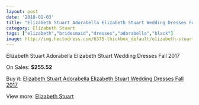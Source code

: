 ```yaml
---
layout: post
date: '2018-01-03'
title: "Elizabeth Stuart Adorabella Elizabeth Stuart Wedding Dresses Fall 2017"
category: Elizabeth Stuart
tags: ["elizabeth","bridesmaid","dresses","adorabella","black"]
image: http://img.hectodress.com/6375-thickbox_default/elizabeth-stuart-adorabella-elizabeth-stuart-wedding-dresses-fall-2013.jpg
---
```

Elizabeth Stuart Adorabella Elizabeth Stuart Wedding Dresses Fall 2017

On Sales: **$255.52**
<a href="https://www.hectodress.com/elizabeth-stuart/3183-elizabeth-stuart-adorabella-elizabeth-stuart-wedding-dresses-fall-2013.html"><amp-img layout="responsive" width="600" height="600" src="//img.hectodress.com/6375-thickbox_default/elizabeth-stuart-adorabella-elizabeth-stuart-wedding-dresses-fall-2013.jpg" alt="Elizabeth Stuart Adorabella Elizabeth Stuart Wedding Dresses Fall 2017 0" /></a>

Buy it: [Elizabeth Stuart Adorabella Elizabeth Stuart Wedding Dresses Fall 2017](https://www.hectodress.com/elizabeth-stuart/3183-elizabeth-stuart-adorabella-elizabeth-stuart-wedding-dresses-fall-2013.html "Elizabeth Stuart Adorabella Elizabeth Stuart Wedding Dresses Fall 2017")

View more: [Elizabeth Stuart](https://www.hectodress.com/54-elizabeth-stuart "Elizabeth Stuart")